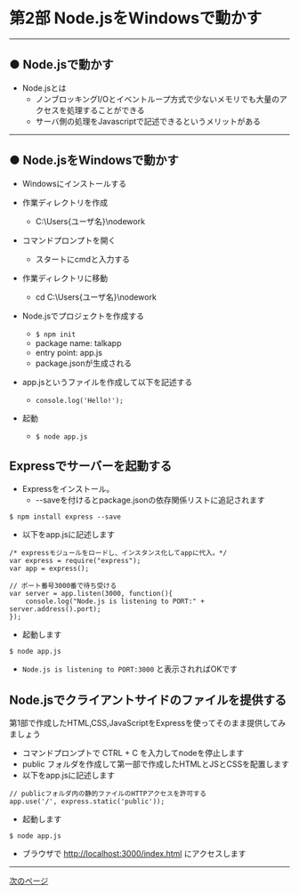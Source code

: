 # 第2部 Node.jsをWindowsで動かす

---

## ● Node.jsで動かす
* Node.jsとは
  * ノンブロッキングI/Oとイベントループ方式で少ないメモリでも大量のアクセスを処理することができる
  * サーバ側の処理をJavascriptで記述できるというメリットがある
---

## ● Node.jsをWindowsで動かす
* Windowsにインストールする

* 作業ディレクトリを作成
	* C:\Users\{ユーザ名}\nodework

* コマンドプロンプトを開く
	* スタートにcmdと入力する

* 作業ディレクトリに移動
	* cd C:\Users\{ユーザ名}\nodework

* Node.jsでプロジェクトを作成する
	* `$ npm init`
	* package name: talkapp
	* entry point: app.js
	* package.jsonが生成される

* app.jsというファイルを作成して以下を記述する
	* `console.log('Hello!');`

* 起動
	* `$ node app.js`

## Expressでサーバーを起動する

* Expressをインストール。
	* --saveを付けるとpackage.jsonの依存関係リストに追記されます

```CMD
$ npm install express --save
```

* 以下をapp.jsに記述します

```node	
/* expressモジュールをロードし、インスタンス化してappに代入。*/
var express = require("express");
var app = express();

// ポート番号3000番で待ち受ける
var server = app.listen(3000, function(){
    console.log("Node.js is listening to PORT:" + server.address().port);
});
```

* 起動します

```CMD
$ node app.js
```

* `Node.js is listening to PORT:3000` と表示されればOKです

## Node.jsでクライアントサイドのファイルを提供する

第1部で作成したHTML,CSS,JavaScriptをExpressを使ってそのまま提供してみましょう

* コマンドプロンプトで CTRL + C を入力してnodeを停止します
* public フォルダを作成して第一部で作成したHTMLとJSとCSSを配置します
* 以下をapp.jsに記述します
	
```node
// publicフォルダ内の静的ファイルのHTTPアクセスを許可する
app.use('/', express.static('public'));
```

* 起動します

```CMD
$ node app.js
```

* ブラウザで [http://localhost:3000/index.html](http://localhost:3000/index.html) にアクセスします

---

[次のページ](CHPTER_2-2.md)
